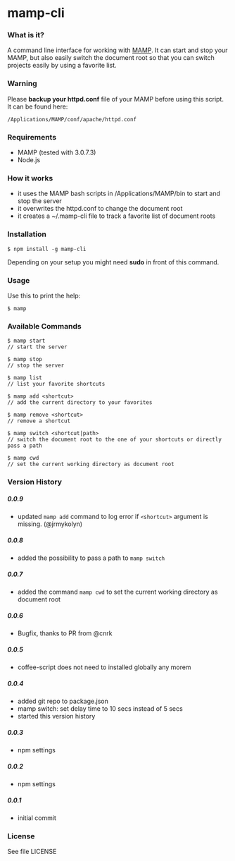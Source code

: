# mamp-cli

### What is it?

A command line interface for working with [MAMP](https://www.mamp.info/de/). It can start and stop your MAMP, but also easily switch the document root so that you can switch projects easily by using a favorite list.

### Warning

Please __backup your httpd.conf__ file of your MAMP before using this script. It can be found here:

    /Applications/MAMP/conf/apache/httpd.conf

### Requirements

- MAMP (tested with 3.0.7.3)
- Node.js

### How it works

- it uses the MAMP bash scripts in /Applications/MAMP/bin to start and stop the server
- it overwrites the httpd.conf to change the document root
- it creates a ~/.mamp-cli file to track a favorite list of document roots

### Installation

    $ npm install -g mamp-cli

Depending on your setup you might need __sudo__ in front of this command.

### Usage

Use this to print the help:

    $ mamp

### Available Commands

    $ mamp start
    // start the server

    $ mamp stop
    // stop the server

    $ mamp list
    // list your favorite shortcuts

    $ mamp add <shortcut>
    // add the current directory to your favorites

    $ mamp remove <shortcut>
    // remove a shortcut

    $ mamp switch <shortcut|path>
    // switch the document root to the one of your shortcuts or directly pass a path

    $ mamp cwd
    // set the current working directory as document root

### Version History

##### 0.0.9

- updated `mamp add` command to log error if `<shortcut>` argument is missing. (@jrmykolyn)

##### 0.0.8

- added the possibility to pass a path to `mamp switch`

##### 0.0.7

- added the command `mamp cwd` to set the current working directory as document root

##### 0.0.6

- Bugfix, thanks to PR from @cnrk

##### 0.0.5

- coffee-script does not need to installed globally any morem


##### 0.0.4

- added git repo to package.json
- mamp switch: set delay time to 10 secs instead of 5 secs
- started this version history

##### 0.0.3

- npm settings

##### 0.0.2

- npm settings

##### 0.0.1

- initial commit

### License

See file LICENSE
